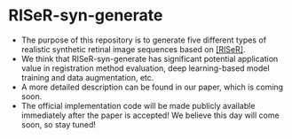 # RISeR-syn-generate
- The purpose of this repository is to generate five different types of realistic synthetic retinal image sequences based on [[RISeR]](https://github.com/ZengshuoWang/RISeR).
- We think that RISeR-syn-generate has significant potential application value in registration method evaluation, deep learning-based model training and data augmentation, etc.
- A more detailed description can be found in our paper, which is coming soon.
- The official implementation code will be made publicly available immediately after the paper is accepted! We believe this day will come soon, so stay tuned! 
